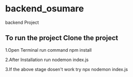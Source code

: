 # backend_osumare
backend Project

<h2>To run the project Clone the project</h2>
<p>1.Open Terminal run command npm install </p>
<p>2.After Installation run nodemon index.js </p>
<p>3.If the above stage dosen't work try npx nodemon index.js </p>
